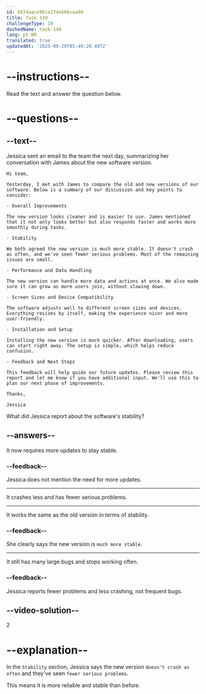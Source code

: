 ```yaml
---
id: 6824aace9bce174eb66caa0d
title: Task 149
challengeType: 19
dashedName: task-149
lang: pt-BR
translated: true
updatedAt: '2025-09-29T05:49:20.497Z'
---
```


<!-- READING -->

# --instructions--

Read the text and answer the question below.

# --questions--

## --text--

Jessica sent an email to the team the next day, summarizing her conversation with James about the new software version.

`Hi team,`

`Yesterday, I met with James to compare the old and new versions of our software. Below is a summary of our discussion and key points to consider:`

`- Overall Improvements`

`The new version looks cleaner and is easier to use. James mentioned that it not only looks better but also responds faster and works more smoothly during tasks.`

`- Stability`

`We both agreed the new version is much more stable. It doesn't crash as often, and we've seen fewer serious problems. Most of the remaining issues are small.`

`- Performance and Data Handling`

`The new version can handle more data and actions at once. We also made sure it can grow as more users join, without slowing down.`

`- Screen Sizes and Device Compatibility`

`The software adjusts well to different screen sizes and devices. Everything resizes by itself, making the experience nicer and more user-friendly.`

`- Installation and Setup`

`Installing the new version is much quicker. After downloading, users can start right away. The setup is simple, which helps reduce confusion.`

`- Feedback and Next Steps`

`This feedback will help guide our future updates. Please review this report and let me know if you have additional input. We'll use this to plan our next phase of improvements.`

`Thanks,`

`Jessica`

What did Jessica report about the software's stability?

## --answers--

It now requires more updates to stay stable.

### --feedback--

Jessica does not mention the need for more updates.

---

It crashes less and has fewer serious problems.

---

It works the same as the old version in terms of stability.

### --feedback--

She clearly says the new version is `much more stable`.

---

It still has many large bugs and stops working often.

### --feedback--

Jessica reports fewer problems and less crashing, not frequent bugs.

## --video-solution--

2

# --explanation--

In the `Stability` section, Jessica says the new version `doesn't crash as often` and they've seen `fewer serious problems`.

This means it is more reliable and stable than before.
